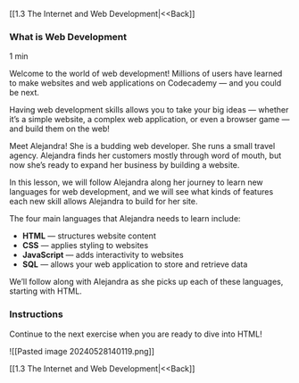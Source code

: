 [[1.3 The Internet and Web Development|<<Back]]
### What is Web Development

1 min

Welcome to the world of web development! Millions of users have learned to make websites and web applications on Codecademy — and you could be next.

Having web development skills allows you to take your big ideas — whether it’s a simple website, a complex web application, or even a browser game — and build them on the web!

Meet Alejandra! She is a budding web developer. She runs a small travel agency. Alejandra finds her customers mostly through word of mouth, but now she’s ready to expand her business by building a website.

In this lesson, we will follow Alejandra along her journey to learn new languages for web development, and we will see what kinds of features each new skill allows Alejandra to build for her site.

The four main languages that Alejandra needs to learn include:

- **HTML** — structures website content
- **CSS** — applies styling to websites
- **JavaScript** — adds interactivity to websites
- **SQL** — allows your web application to store and retrieve data

We’ll follow along with Alejandra as she picks up each of these languages, starting with HTML.

### Instructions

Continue to the next exercise when you are ready to dive into HTML!

![[Pasted image 20240528140119.png]]


[[1.3 The Internet and Web Development|<<Back]]

